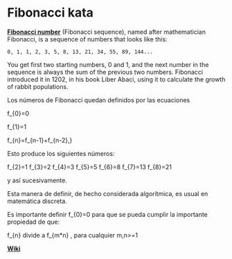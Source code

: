 # Fibonacci kata

[**Fibonacci number**](https://en.wikipedia.org/wiki/Fibonacci_number) (Fibonacci sequence), named after mathematician Fibonacci, is a sequence of numbers that looks like this:

`0, 1, 1, 2, 3, 5, 8, 13, 21, 34, 55, 89, 144...`

You get first two starting numbers, 0 and 1, and the next number in the sequence is always the sum of the previous two numbers. Fibonacci introduced it in 1202, in his book Liber Abaci, using it to calculate the growth of rabbit populations.

Los números de Fibonacci quedan definidos por las ecuaciones

f_{0}=0

f_{1}=1

f_{n}=f_{n-1}+f_{n-2}\,}

Esto produce los siguientes números:

f_{2}=1
f_{3}=2
f_{4}=3
f_{5}=5
f_{6}=8
f_{7}=13
f_{8}=21

y así sucesivamente.

Esta manera de definir, de hecho considerada algorítmica, es usual en matemática discreta.

Es importante definir 
f_{0}=0
 para que se pueda cumplir la importante propiedad de que:

f_{n} divide a f_{m*n}
, para cualquier 
m,n>=1


[**Wiki**](https://es.wikipedia.org/w/index.php?title=Sucesi%C3%B3n_de_Fibonacci&action=edit&section=2)
